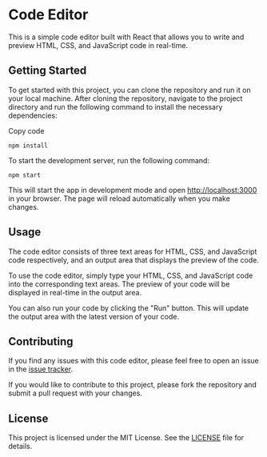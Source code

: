 # Code Editor

This is a simple code editor built with React that allows you to write and preview HTML, CSS, and JavaScript code in real-time.

## Getting Started

To get started with this project, you can clone the repository and run it on your local machine. After cloning the repository, navigate to the project directory and run the following command to install the necessary dependencies:

Copy code

```shell
npm install
```

To start the development server, run the following command:


```shell
npm start
```

This will start the app in development mode and open [http://localhost:3000](http://localhost:3000) in your browser. The page will reload automatically when you make changes.

## Usage

The code editor consists of three text areas for HTML, CSS, and JavaScript code respectively, and an output area that displays the preview of the code.

To use the code editor, simply type your HTML, CSS, and JavaScript code into the corresponding text areas. The preview of your code will be displayed in real-time in the output area.

You can also run your code by clicking the "Run" button. This will update the output area with the latest version of your code.

## Contributing

If you find any issues with this code editor, please feel free to open an issue in the [issue tracker](https://github.com/ShivangSrivastava/code-editor/issues).

If you would like to contribute to this project, please fork the repository and submit a pull request with your changes.

## License

This project is licensed under the MIT License. See the [LICENSE](./LICENSE) file for details.
````
